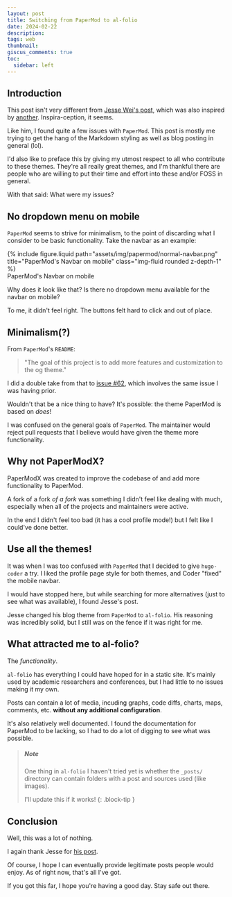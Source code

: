 ```yaml
---
layout: post
title: Switching from PaperMod to al-folio
date: 2024-02-22
description:
tags: web
thumbnail:
giscus_comments: true
toc:
  sidebar: left
---
```


## Introduction

This post isn't very different from [Jesse Wei's post](https://jessewei.dev/blog/2023/papermod/), which was also inspired by [another](https://kpwn.de/2021/09/how-to-set-up-this-blog/). Inspira-ception, it seems. 

Like him, I found quite a few issues with `PaperMod`. This post is mostly me trying to get the hang of the Markdown styling as well as blog posting in general (lol).

I'd also like to preface this by giving my utmost respect to all who contribute to these themes. They're all really great themes, and I'm thankful there are people who are willing to put their time and effort into these and/or FOSS in general.


With that said: What were my issues?

## No dropdown menu on mobile

`PaperMod` seems to strive for minimalism, to the point of discarding what I consider to be basic functionality. Take the navbar as an example:

<div class="row">
    <div class="col-sm mt-3 mt-md-0">
        {% include figure.liquid path="assets/img/papermod/normal-navbar.png" title="PaperMod's Navbar on mobile" class="img-fluid rounded z-depth-1" %}
    </div>
</div>

<div class="caption">PaperMod's Navbar on mobile</div>


Why does it look like that? Is there no dropdown menu available for the navbar on mobile?

To me, it didn't feel right. The buttons felt hard to click and out of place.

## Minimalism(?)

From `PaperMod`'s `README`:

> "The goal of this project is to add more features and customization to the og theme."

I did a double take from that to [issue #62](https://github.com/adityatelange/hugo-PaperMod/issues/62), which involves the same issue I was having prior.

Wouldn't that be a nice thing to have? It's possible: the theme PaperMod is based on _does_!

I was confused on the general goals of `PaperMod`. The maintainer would reject pull requests that I believe would have given the theme more functionality.

## Why not PaperModX?

PaperModX was created to improve the codebase of and add more functionality to PaperMod.

A fork of a fork _of a fork_ was something I didn't feel like dealing with much, especially when all of the projects and maintainers were active.

In the end I didn't feel too bad (it has a cool profile mode!) but I felt like I could've done better.

## Use all the themes!

It was when I was too confused with `PaperMod` that I decided to give `hugo-coder` a try. I liked the profile page style for both themes, and Coder "fixed" the mobile navbar.

I would have stopped here, but while searching for more alternatives (just to see what was available), I found Jesse's post.

Jesse changed his blog theme from `PaperMod` to `al-folio`. His reasoning was incredibly solid, but I still was on the fence if it was right for me.

## What attracted me to al-folio?

The _functionality_.

`al-folio` has everything I could have hoped for in a static site. It's mainly used by academic researchers and conferences, but I had little to no issues making it my own.

Posts can contain a lot of media, incuding graphs, code diffs, charts, maps, comments, etc. __without any additional configuration__.

It's also relatively well documented. I found the documentation for PaperMod to be lacking, so I had to do a lot of digging to see what was possible.

> ##### Note
>
> One thing in `al-folio` I haven't tried yet is whether the `_posts/` directory
> can contain folders with a post and sources used (like images).
>
> I'll update this if it works!
{: .block-tip }

## Conclusion

Well, this was a lot of nothing.

I again thank Jesse for [his post](https://jessewei.dev/blog/2023/papermod/).

Of course, I hope I can eventually provide legitimate posts people would enjoy. As of right now, that's all I've got.

If you got this far, I hope you're having a good day. Stay safe out there.